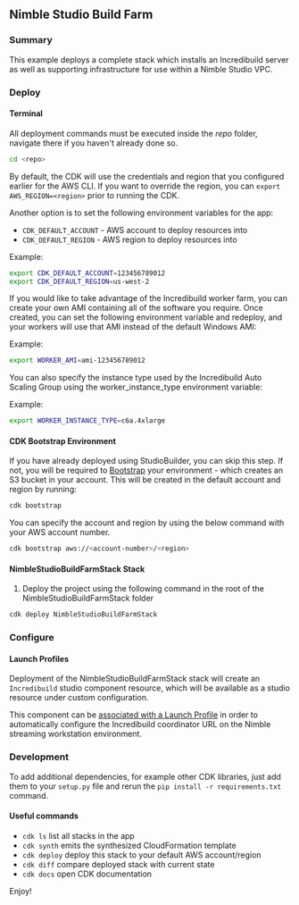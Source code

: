 ## Nimble Studio Build Farm

### Summary

This example deploys a complete stack which installs an Incredibuild server as well as supporting infrastructure for use within a Nimble Studio VPC.

### Deploy

#### Terminal
All deployment commands must be executed inside the *repo* folder, navigate there if you haven't already done so.

```bash
cd <repo>
```

By default, the CDK will use the credentials and region that you configured earlier for the AWS CLI. If you want to override the region, you can `export AWS_REGION=<region>` prior to running the CDK.

Another option is to set the following environment variables for the app: 
* `CDK_DEFAULT_ACCOUNT` - AWS account to deploy resources into
* `CDK_DEFAULT_REGION` - AWS region to deploy resources into

Example:
```bash
export CDK_DEFAULT_ACCOUNT=123456789012
export CDK_DEFAULT_REGION=us-west-2
```

If you would like to take advantage of the Incredibuild worker farm, you can create your own AMI containing all of the software you require. Once created, you can set the following environment variable and redeploy, and your workers will use that AMI instead of the default Windows AMI:

Example:
```bash
export WORKER_AMI=ami-123456789012
```

You can also specify the instance type used by the Incredibuild Auto Scaling Group using the worker_instance_type environment variable:

Example:
```bash
export WORKER_INSTANCE_TYPE=c6a.4xlarge
```

#### CDK Bootstrap Environment

If you have already deployed using StudioBuilder, you can skip this step. If not, you will be required to [Bootstrap](https://docs.aws.amazon.com/cdk/latest/guide/bootstrapping.html) your environment - which creates an S3 bucket in your account. This will be created in the default account and region by running:

```bash
cdk bootstrap
```

You can specify the account and region by using the below command with your AWS account number.

```bash
cdk bootstrap aws://<account-number>/<region>
```

#### NimbleStudioBuildFarmStack Stack
1. Deploy the project using the following command in the root of the NimbleStudioBuildFarmStack folder 

```bash
cdk deploy NimbleStudioBuildFarmStack
```

### Configure

#### Launch Profiles

Deployment of the NimbleStudioBuildFarmStack stack will create an `Incredibuild` studio component resource, which will be available as a studio resource under custom configuration.

This component can be [associated with a Launch Profile](https://docs.aws.amazon.com/nimble-studio/latest/userguide/modifying-launch-profiles.html#modifying-launch-profiles-update) in order to automatically configure the Incredibuild coordinator URL on the Nimble streaming workstation environment.

### Development

To add additional dependencies, for example other CDK libraries, just add
them to your `setup.py` file and rerun the `pip install -r requirements.txt`
command.

#### Useful commands

* `cdk ls`          list all stacks in the app
* `cdk synth`       emits the synthesized CloudFormation template
* `cdk deploy`      deploy this stack to your default AWS account/region
* `cdk diff`        compare deployed stack with current state
* `cdk docs`        open CDK documentation

Enjoy!